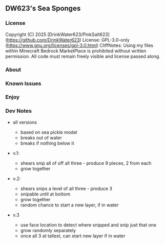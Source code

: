 ## DW623's Sea Sponges

### License
Copyright (C) 2025  [DrinkWater623/PinkSalt623] (https://github.com/DrinkWater623)
License: GPL-3.0-only (https://www.gnu.org/licenses/gpl-3.0.html)
CliffNotes: Using my files within Minecraft Bedrock MarketPlace is prohibited without written permission.  All code must remain freely visible and license passed along.

### About

### Known Issues

### Enjoy

### Dev Notes
- all versions
  - based on sea pickle model
  - breaks out of water
  - breaks if nothing below it

- v.1: 
  - shears snip all of off all three - produce 9 pieces, 2 from each
  - grow together

- v.2:
  - shears snips a level of all three - produce 3
  - snipable until at bottom
  - grow together
  - random chance to start a new layer, if in water

- v.3
  - use face location to detect where snipped and snip just that one
  - grow randomly separately
  - once all 3 at tallest, can start new layer if in water